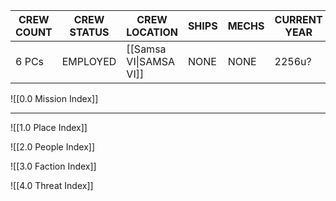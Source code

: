 
| **CREW COUNT** | **CREW STATUS** | **CREW LOCATION**      | **SHIPS** | **MECHS** | **CURRENT YEAR** |
| -------------- | --------------- | ---------------------- | --------- | --------- | ---------------- |
| 6 PCs          | EMPLOYED        | [[Samsa VI\|SAMSA VI]] | NONE      | NONE      | 2256u?           |



![[0.0 Mission Index]]


---


![[1.0 Place Index]]

![[2.0 People Index]]

![[3.0 Faction Index]]

![[4.0 Threat Index]]

